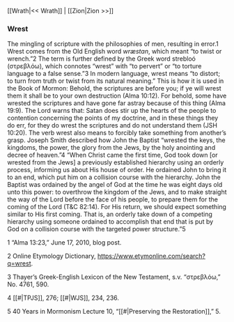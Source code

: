 [[Wrath|<< Wrath]]  |  [[Zion|Zion >>]]

### Wrest
The mingling of scripture with the philosophies of men, resulting in error.1 Wrest comes from the Old English word *wræstan*, which meant “to twist or wrench.”2 The term is further defined by the Greek word strebloó (στρεβλόω), which connotes “wrest” with “to pervert” or “to torture language to a false sense.”3 In modern language, wrest means “to distort; to turn from truth or twist from its natural meaning.” This is how it is used in the Book of Mormon: Behold, the scriptures are before you; if ye will wrest them it shall be to your own destruction (Alma 10:12). For behold, some have wrested the scriptures and have gone far astray because of this thing (Alma 19:9). The Lord warns that: Satan does stir up the hearts of the people to contention concerning the points of my doctrine, and in these things they do err, for they do wrest the scriptures and do not understand them (JSH 10:20). The verb wrest also means to forcibly take something from another’s grasp. Joseph Smith described how John the Baptist “wrested the keys, the kingdoms, the power, the glory from the Jews, by the holy anointing and decree of heaven.”4 “When Christ came the first time, God took down [or wrested from the Jews] a previously established hierarchy using an orderly process, informing us about His house of order. He ordained John to bring it to an end, which put him on a collision course with the hierarchy. John the Baptist was ordained by the angel of God at the time he was eight days old unto this power: to overthrow the kingdom of the Jews, and to make straight the way of the Lord before the face of his people, to prepare them for the coming of the Lord (T&C 82:14). For His return, we should expect something similar to His first coming. That is, an orderly take down of a competing hierarchy using someone ordained to accomplish that end that is put by God on a collision course with the targeted power structure.”5



1 “Alma 13:23,” June 17, 2010, blog post.


2 Online Etymology Dictionary, https://www.etymonline.com/search?q=wrest.


3 Thayer’s Greek-English Lexicon of the New Testament, s.v. “στρεβλόω,” No. 4761, 590.


4
[[#|TPJS]], 276; [[#|WJS]], 234, 236.


5 40 Years in Mormonism Lecture 10, “[[#|Preserving the Restoration]],” 5.